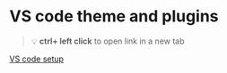 # VS code theme and plugins 


> :bulb: **ctrl+ left click** to open link in a new tab 

[VS code setup](https://github.com/codiku/ressources/blob/master/RN_EN_vscode_extensions.pdf)